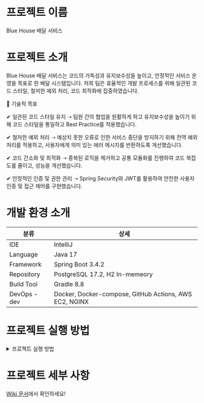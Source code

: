 # 프로젝트 이름
Blue House 배달 서비스

# 프로젝트 소개
Blue House 배달 서비스는 코드의 가독성과 유지보수성을 높이고, 안정적인 서비스 운영을 목표로 한 배달 시스템입니다.
저희 팀은 효율적인 개발 프로세스를 위해 일관된 코드 스타일, 철저한 예외 처리, 코드 최적화에 집중하였습니다.

🎯 기술적 목표

✔ 일관된 코드 스타일 유지 ➝ 팀원 간의 협업을 원활하게 하고 유지보수성을 높이기 위해 코드 스타일을 통일하고 Best Practice를 적용했습니다.

✔ 철저한 예외 처리 ➝ 예상치 못한 오류로 인한 서비스 중단을 방지하기 위해 전역 예외 처리를 적용하고, 사용자에게 의미 있는 에러 메시지를 반환하도록 개선했습니다.

✔ 코드 간소화 및 최적화 ➝ 중복된 로직을 제거하고 공통 모듈화를 진행하여 코드 복잡도를 줄이고, 성능을 개선했습니다.

✔ 안정적인 인증 및 권한 관리 ➝ Spring Security와 JWT를 활용하여 안전한 사용자 인증 및 접근 제어를 구현했습니다.


# 개발 환경 소개
| 분류 | 상세 |
| ------------ | ------------- |
| IDE | IntelliJ |
| Language | Java 17 |
| Framework | Spring Boot 3.4.2 |
| Repository | PostgreSQL 17.2, H2 In-memeory |
| Build Tool | Gradle 8.8 |
| DevOps - dev |  Docker, Docker-compose, GitHub Actions, AWS EC2, NGINX |

# 프로젝트 실행 방법

<details>
<summary>프로젝트 실행 방법</summary>

## 1. 필수 환경 설정

### 1.1 필수 설치 프로그램

- **JDK 17** 이상
- **PostgreSQL 15** 이상
- **Gradle** (프로젝트 내 포함)
- **IntelliJ IDEA**
### 1.2 환경 변수 설정

`.env.properties` 파일을 프로젝트 루트 디렉토리에 생성한 후, 아래 정보를 입력합니다.

```
SPRING_DATASOURCE_URL=jdbc:postgresql://localhost:5432/{DB_NAME}
SPRING_DATASOURCE_USERNAME={DB_USERNAME}
SPRING_DATASOURCE_PASSWORD={DB_PASSWORD}
SPRING_JPA_DATABASE_PLATFORM=org.hibernate.dialect.PostgreSQLDialect

JWT_SECRET_KEY={JWT_SECRET_KEY}

ADMIN_TOKEN={ADMIN_TOKEN}

# Gemini
gemini.api.url={GEMINI_URL}
gemini.api.key={GEMINI_KEY}
```

(해당 설정은 `application.properties`에서 로드됩니다.)

## 2. 프로젝트 빌드 및 실행

### 2.1 Git 저장소 클론

```sh
git clone https://github.com/Blue-Housee/Delivery-Backend.git
cd Delivery-Backend
```

### 2.2 데이터베이스 설정

PostgreSQL에서 새로운 데이터베이스를 생성합니다.

```sql
CREATE DATABASE mydb;
```

### 2.3 프로젝트 실행

터미널에서 아래 명령어를 실행합니다.

```sh
./gradlew bootRun   # Gradle 사용 시
```

**( `docker-compose` 설정이 필요할 수도 있으므로, 관련 내용은 이후 추가될 수 있습니다.)**

## 3. API 테스트 방법

- **Swagger UI** 제공: `http://localhost:8080/swagger-ui.html`
</details>


# 프로젝트 세부 사항
[Wiki 문서](https://github.com/Blue-Housee/Delivery-Backend/wiki)에서 확인하세요!
